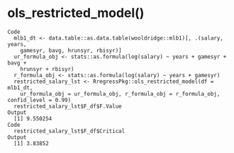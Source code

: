 # ols_restricted_model()

    Code
      mlb1_dt <- data.table::as.data.table(wooldridge::mlb1)[, .(salary, years,
        gamesyr, bavg, hrunsyr, rbisyr)]
      ur_formula_obj <- stats::as.formula(log(salary) ~ years + gamesyr + bavg +
        hrunsyr + rbisyr)
      r_formula_obj <- stats::as.formula(log(salary) ~ years + gamesyr)
      restricted_salary_lst <- RregressPkg::ols_restricted_model(df = mlb1_dt,
        ur_formula_obj = ur_formula_obj, r_formula_obj = r_formula_obj, confid_level = 0.99)
      restricted_salary_lst$F_df$F.Value
    Output
      [1] 9.550254
    Code
      restricted_salary_lst$F_df$Critical
    Output
      [1] 3.83852

